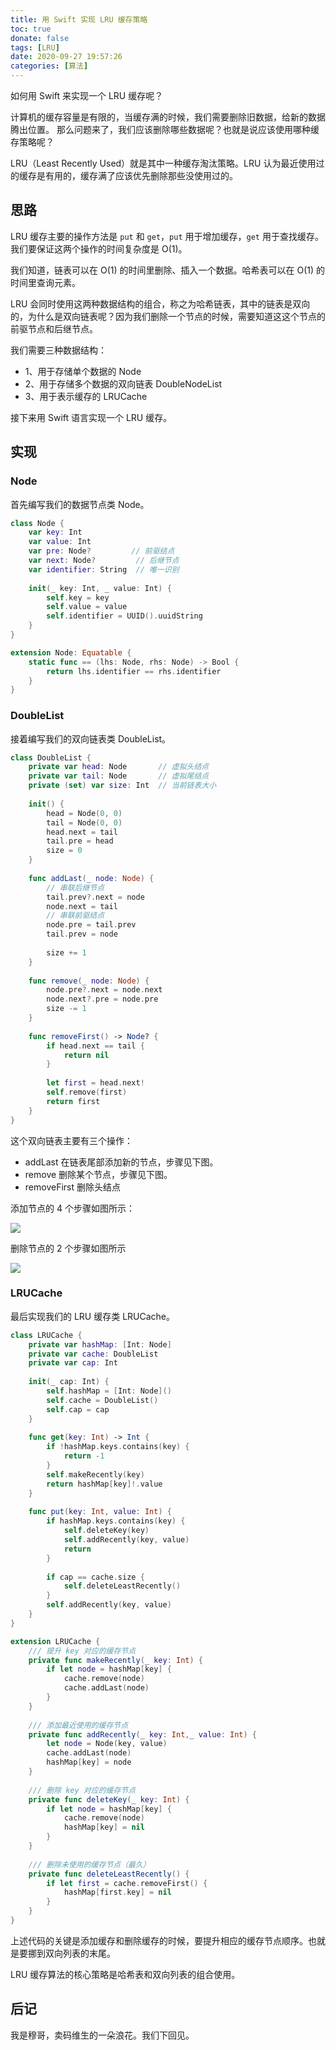 ```yaml
---
title: 用 Swift 实现 LRU 缓存策略
toc: true
donate: false
tags: [LRU]
date: 2020-09-27 19:57:26
categories: [算法]
---
```


如何用 Swift 来实现一个 LRU 缓存呢？

<!-- more -->

计算机的缓存容量是有限的，当缓存满的时候，我们需要删除旧数据，给新的数据腾出位置。
那么问题来了，我们应该删除哪些数据呢？也就是说应该使用哪种缓存策略呢？

LRU（Least Recently Used）就是其中一种缓存淘汰策略。LRU 认为最近使用过的缓存是有用的，缓存满了应该优先删除那些没使用过的。

## 思路

LRU 缓存主要的操作方法是 `put` 和 `get`，`put` 用于增加缓存，`get` 用于查找缓存。我们要保证这两个操作的时间复杂度是 O(1)。

我们知道，链表可以在 O(1) 的时间里删除、插入一个数据。哈希表可以在 O(1) 的时间里查询元素。

LRU 会同时使用这两种数据结构的组合，称之为哈希链表，其中的链表是双向的，为什么是双向链表呢？因为我们删除一个节点的时候，需要知道这这个节点的前驱节点和后继节点。

我们需要三种数据结构：

- 1、用于存储单个数据的 Node
- 2、用于存储多个数据的双向链表 DoubleNodeList
- 3、用于表示缓存的 LRUCache

接下来用 Swift 语言实现一个 LRU 缓存。

## 实现

### Node

首先编写我们的数据节点类 Node。

```swift
class Node {
    var key: Int
    var value: Int
    var pre: Node?         // 前驱结点
    var next: Node?         // 后继节点
    var identifier: String  // 唯一识别
    
    init(_ key: Int, _ value: Int) {
        self.key = key
        self.value = value
        self.identifier = UUID().uuidString
    }
}

extension Node: Equatable {
    static func == (lhs: Node, rhs: Node) -> Bool {
        return lhs.identifier == rhs.identifier
    }
}
```

### DoubleList

接着编写我们的双向链表类 DoubleList。

```swift
class DoubleList {
    private var head: Node       // 虚拟头结点
    private var tail: Node       // 虚拟尾结点
    private (set) var size: Int  // 当前链表大小
    
    init() {
        head = Node(0, 0)
        tail = Node(0, 0)
        head.next = tail
        tail.pre = head
        size = 0
    }
    
    func addLast(_ node: Node) {
        // 串联后继节点
        tail.prev?.next = node
        node.next = tail
        // 串联前驱结点
        node.pre = tail.prev
        tail.prev = node
        
        size += 1
    }
    
    func remove(_ node: Node) {
        node.pre?.next = node.next
        node.next?.pre = node.pre
        size -= 1
    }
    
    func removeFirst() -> Node? {
        if head.next == tail {
            return nil
        }
        
        let first = head.next!
        self.remove(first)
        return first
    }
}
```

这个双向链表主要有三个操作：

- addLast 在链表尾部添加新的节点，步骤见下图。
- remove 删除某个节点，步骤见下图。
- removeFirst 删除头结点

添加节点的 4 个步骤如图所示：

![](https://raw.githubusercontent.com/muhlenxi/blog-images/master/img/double-list-append.png)

删除节点的 2 个步骤如图所示

![](https://raw.githubusercontent.com/muhlenxi/blog-images/master/img/double-list-delete.png)

### LRUCache

最后实现我们的 LRU 缓存类 LRUCache。

```swift
class LRUCache {
    private var hashMap: [Int: Node]
    private var cache: DoubleList
    private var cap: Int
    
    init(_ cap: Int) {
        self.hashMap = [Int: Node]()
        self.cache = DoubleList()
        self.cap = cap
    }
    
    func get(key: Int) -> Int {
        if !hashMap.keys.contains(key) {
            return -1
        }
        self.makeRecently(key)
        return hashMap[key]!.value
    }
    
    func put(key: Int, value: Int) {
        if hashMap.keys.contains(key) {
            self.deleteKey(key)
            self.addRecently(key, value)
            return
        }
        
        if cap == cache.size {
            self.deleteLeastRecently()
        }
        self.addRecently(key, value)
    }
}

extension LRUCache {
    /// 提升 key 对应的缓存节点
    private func makeRecently(_ key: Int) {
        if let node = hashMap[key] {
            cache.remove(node)
            cache.addLast(node)
        }
    }
    
    /// 添加最近使用的缓存节点
    private func addRecently(_ key: Int,_ value: Int) {
        let node = Node(key, value)
        cache.addLast(node)
        hashMap[key] = node
    }
    
    /// 删除 key 对应的缓存节点
    private func deleteKey(_ key: Int) {
        if let node = hashMap[key] {
            cache.remove(node)
            hashMap[key] = nil
        }
    }
    
    /// 删除未使用的缓存节点（最久）
    private func deleteLeastRecently() {
        if let first = cache.removeFirst() {
            hashMap[first.key] = nil
        }
    }
}
```

上述代码的关键是添加缓存和删除缓存的时候，要提升相应的缓存节点顺序。也就是要挪到双向列表的末尾。

LRU 缓存算法的核心策略是哈希表和双向列表的组合使用。

## 后记

我是穆哥，卖码维生的一朵浪花。我们下回见。